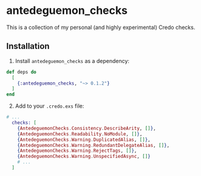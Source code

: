 # antedeguemon_checks

This is a collection of my personal (and highly experimental) Credo checks.

## Installation

1. Install `antedeguemon_checks` as a dependency:

```elixir
def deps do
  [
    {:antedeguemon_checks, "~> 0.1.2"}
  ]
end
```

2. Add to your `.credo.exs` file:

```elixir
# ...
  checks: [
    {AntedeguemonChecks.Consistency.DescribeArity, []},
    {AntedeguemonChecks.Readability.NoModule, []},
    {AntedeguemonChecks.Warning.DuplicatedAlias, []},
    {AntedeguemonChecks.Warning.RedundantDelegateAlias, []},
    {AntedeguemonChecks.Warning.RejectTags, []},
    {AntedeguemonChecks.Warning.UnspecifiedAsync, []}
    # ...
  ]
```
